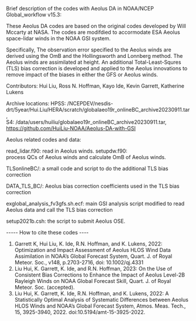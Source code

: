 Brief description of the codes with Aeolus DA in NOAA/NCEP Global_workflow v15.3:

These Aeolus DA codes are based on the original codes developed by Will Mccarty at NASA. The codes are modifdied to accormodate ESA Aeolus space-lidar winds in the NOAA GSI system. 

Specifically, The observation error specified to the Aeolus winds are derived using the OmB and the Hollingsworth and Lonnberg method. The Aeolus winds are assimilated at height. An additional Total-Least-Squres (TLS) bias correction is developed and applied to the Aeolus innovations to remove impact of the biases in either the GFS or Aeolus winds.

Contributors: Hui Liu, Ross N. Hoffman, Kayo Ide, Kevin Garrett, Katherine Lukens

Archive locations: 
HPSS:  /NCEPDEV/nesdis-drt/5year/Hui.Liu/HERA/scratch/globalaeo19r_onlineBC_archive20230911.tar,  
S4: /data/users/huiliu/globalaeo19r_onlineBC_archive20230911.tar,  
https://github.com/HuiLiu-NOAA/Aeolus-DA-with-GSI


Aeolus related codes and data:

read_lidar.f90: 
  read in Aeolus winds.
setupdw.f90:  
  process QCs of Aeolus winds and calculate OmB of Aeolus winds.

TLSonlineBC/: 
  a small code and script to do the additional TLS bias correction

DATA_TLS_BC/: 
  Aeolus bias correction coefficients used in the TLS bias correction

exglobal_analysis_fv3gfs.sh.ecf: 
  main GSI analysis script modified to read Aeolus data and call the TLS bias correction

setup2021b.csh: 
  the script to submit Aeolus OSE.

----- How to cite these codes ----
1.	Garrett K, Hui Liu, K. Ide, R.N. Hoffman, and K. Lukens, 2022: Optimization and Impact Assessment of Aeolus HLOS Wind Data Assimilation in NOAA’s Global Forecast System, Quart. J. of Royal Meteor. Soc., v148, p.2703-2716, doi: 10.1002/qj.4331
2.	Liu Hui, K. Garrett, K. Ide, and R.N. Hoffman, 2023: On the Use of Consistent Bias Corrections to Enhance the Impact of Aeolus Level-2B Rayleigh Winds on NOAA Global Forecast Skill, Quart. J. of Royal Meteor. Soc. (accepted).
3.	Liu Hui, K. Garrett, K. Ide, R.N. Hoffman, and K. Lukens, 2022: A Statistically Optimal Analysis of Systematic Differences between Aeolus HLOS Winds and NOAA’s Global Forecast System, Atmos. Meas. Tech., 15, 3925-3940, 2022. doi:10.5194/amt-15-3925-2022.
